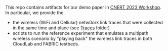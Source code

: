 This repo contains artifacts for our demo paper in [CNERT 2023 Workshop](https://infocom2023.ieee-infocom.org/10th-international-workshop-computer-and-networking-experimental-research-using-testbeds-cnert-call). In particular, we provide the  
* the wireless (WiFi and Cellular) netw0ork link traces that were collected in the same time and place (see [Traces](Traces) folder)
* scripts to run the reference experiment that emulates a multipath wireless scenario by "playing back" the wireless link traces in both CloudLab and FABRIC testbeds.
